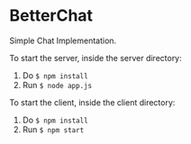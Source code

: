 # BetterChat
Simple Chat Implementation.

To start the server, inside the server directory:

1. Do `$ npm install`
2. Run `$ node app.js`

To start the client, inside the client directory:

1. Do `$ npm install`
2. Run `$ npm start`

